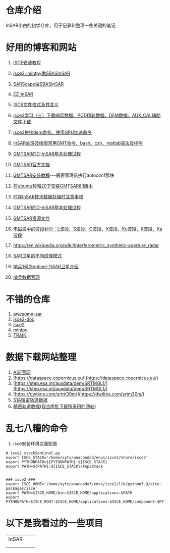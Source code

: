 # 仓库介绍
InSAR小白的初学仓库，用于记录和整理一些关键的笔记

# 好用的博客和网站

1.   [ISCE安装教程](https://blog.csdn.net/qq_27386899/article/details/126464150)
2.   [isce2+mintpy做SBASInSAR](https://blog.csdn.net/m0_51395393/article/details/138506284)
3.   [SARScape做SBASInSAR](https://mp.weixin.qq.com/s/94X4CMheUSxUgg3Rv2l9og)
4.   [EZ-InSAR](https://mp.weixin.qq.com/s/Vkaxj1SBZsBCtyphFsSIdQ)
5.   [ISCE文件格式及其含义](https://blog.csdn.net/qq_27386899/article/details/128311011)
6.   [isce2学习（三）下载哨兵数据、POD精轨数据、DEM数据、AUX_CAL辅助文件下载](https://blog.csdn.net/QJBMFCH/article/details/124060861)
7.   [isce2拼接dem命令、使用GPU加速命令](https://blog.csdn.net/m0_60086135/article/details/124752577 )
8.   [InSAR处理及绘图常用GMT命令、bash、csh、matlab语法及样例](https://blog.csdn.net/river__C/article/details/123412334)
9.   [GMTSAR的D-InSAR基本处理过程](https://blog.csdn.net/m0_60086135/article/details/122354521)
10.   [GMTSAR官方文档](https://gmtsar.github.io/documentation/)
11.   [GMTSAR安装教程](https://github.com/gmtsar/gmtsar/wiki/)---需要管理员执行autoconf那块
12.   [在ubuntu18和20下安装GMTSAR6.1版本](https://blog.csdn.net/m0_60086135/article/details/124710336?spm=1001.2014.3001.5506)
13.   [时序InSAR技术数据处理时注意事项](https://mp.weixin.qq.com/s/_NzvH-D3i3U5Ke-sl5DUjg)
14.   [GMTSAR的D-InSAR基本处理过程](https://blog.csdn.net/m0_60086135/article/details/122354521#:~:text=GMTSAR%E7%9A%84D-InSAR%E5%9F%BA%E6%9C%AC%E5%A4%84%E7%90%86%E8%BF%87%E7%A8%8B%201%201.%E5%87%86%E5%A4%87raw%20%E6%96%87%E4%BB%B6%E5%A4%B9%20%E5%9C%A8ASF%E5%AE%98%E7%BD%91%E4%B8%8B%E8%BD%BD%20%E5%93%A8%E5%85%B5%20%E6%95%B0%E6%8D%AE%E5%92%8C%E5%93%A5%E7%99%BD%E5%B0%BC%E5%AE%98%E7%BD%91%E4%B8%8B%E8%BD%BD%E8%BD%A8%E9%81%93%E6%95%B0%E6%8D%AE%20ASF%E4%B8%8B%E8%BD%BD%E5%93%A8%E5%85%B5%E6%95%B0%E6%8D%AE%E5%AE%98%E7%BD%91,4%204.%E8%BF%90%E8%A1%8Cp2p_S1_TOPS_Frame.csh%E5%91%BD%E4%BB%A4%20%E8%BF%90%E8%A1%8C%E8%BF%99%E4%B8%AA%E5%91%BD%E4%BB%A4%E5%8D%B3%E5%8F%AF%20...%205%205.%E8%BE%93%E5%87%BA%E7%BB%93%E6%9E%9C%E4%B8%BB%E8%A6%81%E5%9C%A8merge%E6%96%87%E4%BB%B6%E5%A4%B9%20merge%E4%B8%BB%E8%A6%81%E8%BE%93%E5%87%BA%E5%A6%82%E4%B8%8B%E5%9B%BE%E7%9A%84%E6%96%87%E4%BB%B6%20)
15.   [GMTSAR资源文件](https://topex.ucsd.edu/gmtsar/tar/)
16.   [电磁波中的波段划分：L波段、S波段、C波段、X波段、Ku波段、K波段、Ka波段](https://blog.csdn.net/jbb0523/article/details/12875821)
17.   https://en.wikipedia.org/wiki/Interferometric_synthetic-aperture_radar
18.   [SAR卫星的不同成像模式](https://blog.csdn.net/qq_41341717/article/details/121480204)

19. [哨兵1号(Sentinel-1)SAR卫星介绍](https://blog.csdn.net/lightninghenry/article/details/132758903)

20. [哨兵数据官网](https://sentiwiki.copernicus.eu/web/document-library#DocumentLibrary-SENTINEL-1Documents)

# 不错的仓库

1.   [awesome-sar](https://github.com/2lambda123/awesome-sar)
2.   [isce2-doc](https://github.com/isce-framework/isce2-docs)
3.   [isce2](https://github.com/isce-framework/isce2)
4.   [mintpy](https://github.com/insarlab/MintPy)
5.   [TRAIN](https://github.com/dbekaert/TRAIN)

# 数据下载网站整理

1.   [ASF官网](https://search.asf.alaska.edu/#/?maxResults=250)
2.   [https://dataspace.copernicus.eu/](https://dataspace.copernicus.eu/)
3.   [https://step.esa.int/auxdata/dem/SRTMGL1/](https://step.esa.int/auxdata/dem/SRTMGL1/)
4.   [https://dwtkns.com/srtm30m/](https://dwtkns.com/srtm30m/)
5.   [S1A精密轨道数据](http://step.esa.int/auxdata/orbits/Sentinel-1/POEORB/S1A/)
6.   [精密轨道数据(我仓库批下载所采用的网站)](https://s1qc.asf.alaska.edu/aux_poeorb/)

# 乱七八糟的命令

1.   isce安装环境变量配置

```
# isce2 stackSentinel.py
export ISCE_STACK='/home/xytx/anaconda3/envs/isce2/share/isce2'
export PYTHONPATH=${PYTHONPATH}:${ISCE_STACK}
export PATH=${PATH}:${ISCE_STACK}/topsStack


### isce2 ###
export ISCE_HOME='/home/xytx/anaconda3/envs/isce2/lib/python3.9/site-packages/isce'
export PATH=$ISCE_HOME/bin:$ISCE_HOME/applications:$PATH
export PYTHONPATH=$ISCE_ROOT:$ISCE_HOME/applications:$ISCE_HOME/component:$PYTHONPATH
```

# 以下是我看过的一些项目

|       |      |      |
| ----- | ---- | ---- |
| InSAR |      |      |
|       |      |      |
|       |      |      |


